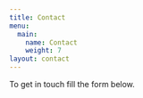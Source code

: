 ```yaml
---
title: Contact
menu:
  main:
    name: Contact
    weight: 7
layout: contact
---
```


To get in touch fill the form below.
